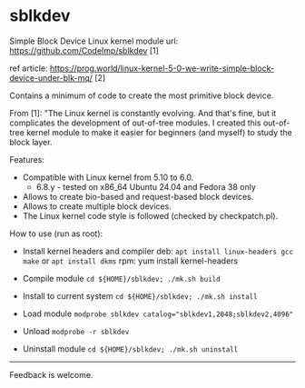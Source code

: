 # sblkdev
Simple Block Device Linux kernel module
url: https://github.com/CodeImp/sblkdev  \[1\]

ref article: https://prog.world/linux-kernel-5-0-we-write-simple-block-device-under-blk-mq/   \[2\]

Contains a minimum of code to create the most primitive block device.

From \[1\]: 
"The Linux kernel is constantly evolving. And that's fine, but it complicates
the development of out-of-tree modules. I created this out-of-tree kernel
module to make it easier for beginners (and myself) to study the block layer.

Features:
 * Compatible with Linux kernel from 5.10 to 6.0.
 	* 6.8.y - tested on x86_64 Ubuntu 24.04 and Fedora 38 only
 * Allows to create bio-based and request-based block devices.
 * Allows to create multiple block devices.
 * The Linux kernel code style is followed (checked by checkpatch.pl).

How to use (run as root):
* Install kernel headers and compiler
deb:
	`apt install linux-headers gcc make`
	or
	`apt install dkms`
rpm:
	yum install kernel-headers

* Compile module
	`cd ${HOME}/sblkdev; ./mk.sh build`

* Install to current system
	`cd ${HOME}/sblkdev; ./mk.sh install`

* Load module
	`modprobe sblkdev catalog="sblkdev1,2048;sblkdev2,4096"`

* Unload
	`modprobe -r sblkdev`

* Uninstall module
	`cd ${HOME}/sblkdev; ./mk.sh uninstall`

---
Feedback is welcome.
